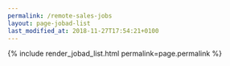 ```yaml
---
permalink: /remote-sales-jobs
layout: page-jobad-list
last_modified_at: 2018-11-27T17:54:21+0100
---
```

{% include render_jobad_list.html permalink=page.permalink %}
